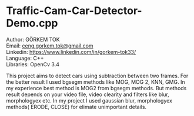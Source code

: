 # Traffic-Cam-Car-Detector-Demo.cpp

Author: GÖRKEM TOK							                                             
Email: ceng.gorkem.tok@gmail.com					                                   
Linkedin: https://www.linkedin.com/in/gorkem-tok33/                          
Language: C++                                                                
Libraries: OpenCv 3.4                                                       


This project aims to detect cars using subtraction between two frames. 
For the better result I used bgsegm methods like MOG, MOG 2, KNN, GMG. In my experience best method is MOG2 from bgsegm methods. 
But methods result depends on your video file, video clearity and filters like blur, morphologyex etc. 
In my project I used gaussian blur, morphologyex methods( ERODE, CLOSE) for elimate unimportant details.

